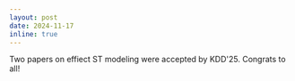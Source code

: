 ```yaml
---
layout: post
date: 2024-11-17
inline: true
---
```

Two papers on effiect ST modeling were accepted by KDD'25. Congrats to all!
